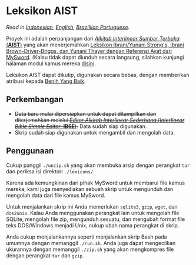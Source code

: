 # **Leksikon AIST**
*Read in [Indonesian](https://github.com/benihyangbaik/aist-lexicons#readme), [English](https://github.com/benihyangbaik/aist-lexicons/blob/main/README.en.md), [Brazillian Portuguese](https://github.com/benihyangbaik/aist-lexicons/blob/main/README.ptbr.md).*

Proyek ini adalah perpanjangan dari [*Alkitab Interlinear Sumber Terbuka*
(**AIST**)](https://github.com/benihyangbaik/aist) yang akan menerjemahkan
[Leksikon Ibrani/Yunani Strong's, Ibrani Brown-Driver-Briggs, dan Yunani Thayer
dengan Referensi Ayat dari
MySword](https://mysword-bible.info:4443/download/getfile.php?file=strong.dct.mybible.gz).
(Kalau tidak dapat diunduh secara langsung, silahkan kunjungi halaman modul
kamus mereka
[disini](https://mysword-bible.info/download-mysword/dictionaries).

Leksikon AIST dapat dikutip, digunakan secara bebas, dengan memberikan atribusi
kepada [Benih Yang Baik](https://benihyangbaik.com).

## **Perkembangan**
- ~~Data baru mulai dipersiapkan untuk dapat ditampilkan dan diterjemahkan
  melalui [*Editor Alkitab Interlinear Sederhana* (*Interlinear Bible Simple
  Editor*,
  **IBSE**)](https://github.com/benihyangbaik/interlinear-bible-simple-editor).~~
  Data sudah siap digunakan.
- Skrip sudah siap digunakan untuk mengambil dan mengolah data.

## **Penggunaan**
Cukup panggil `./unzip.sh` yang akan membuka arsip dengan perangkat `tar` dan
periksa isi direktori `./lexicons/`.

Karena ada kemungkinan dari pihak MySword untuk membarui file kamus mereka,
kami juga menyediakan sebuah skrip untuk mengunduh dan mengolah data dari file
kamus MySword.

Untuk menjalankan skrip ini Anda memerlukan `sqlite3`, `gzip`, `wget`, dan `dos2unix`.
Kalau Anda menggunakan perangkat lain untuk mengolah file SQLite, mengolah file zip,
mengunduh sesuatu, dan mengubah format file teks DOS/Windows menjadi Unix, cukup
ubah nama perangkat di skrip.

Anda cukup menjalankannya seperti menjalankan skrip Bash pada umumnya dengan
memanggil `./run.sh`. Anda juga dapat mengecilkan ukurannya dengan memanggil
`./zip.sh` yang akan mengkompres file dengan perangkat `tar` dan `gzip`.
